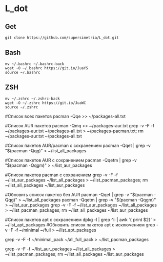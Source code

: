 # L_dot
## Get
```
git clone https://github.com/supersimetria/L_dot.git
```
## Bash
```
mv ~/.bashrc ~/.bashrc-back
wget -O ~/.bashrc https://git.io/JuaYS
source ~/.bashrc
```
## ZSH
```
mv ~/.zshrc ~/.zshrc-back
wget -O ~/.zshrc https://git.io/JuaWC
source ~/.zshrc
```

#Список всех пакетов
pacman -Qqe >> ~/packages-all.txt

#Список AUR пакетов
pacman -Qmq >> ~/packages-aur.txt
grep -v -F -f ~/packages-aur.txt ~/packages-all.txt  > ~/packages-pacman.txt; rm ~/packages-aur.txt ~/packages-all.txt







#Cписок пакетов AUR/pacman с сохранением
pacman -Qqet | grep -v "$(pacman -Qqg)" > ~/list_all_packages

#Cписок пакетов AUR с сохранением
pacman -Qqetm | grep -v "$(pacman -Qqgm)" > ~/list_aur_packages

#Cписок пакетов pacman с сохранением
grep -v -F -f ~/list_aur_packages ~/list_all_packages > ~/list_pacman_packages; rm ~/list_all_packages ~/list_aur_packages

#Обновить список пакетов без AUR
pacman -Qqet | grep -v "$(pacman -Qqg)" > ~/list_all_packages
pacman -Qqetm | grep -v "$(pacman -Qqgm)" > ~/list_aur_packages
grep -v -F -f ~/list_aur_packages ~/list_all_packages > ~/list_pacman_packages; rm ~/list_all_packages ~/list_aur_packages

#Cписок пакетов apt с сохранением
dpkg -l | grep ^ii | awk '{ print $2}' > ~/list_apt_packages
#Обновить список пакетов apt с исключением
grep -v -F -f ~/minimal ~/full > ~/list_apt_packages




grep -v -F -f ~/minimal_pack ~/all_full_pack > ~/list_pacman_packages

grep -v -F -f ~/list_aur_packages ~/list_all_packages > ~/list_pacman_packages; rm ~/list_all_packages ~/list_aur_packages
